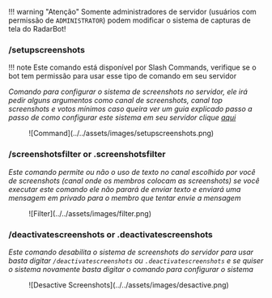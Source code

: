 !!! warning "Atenção"
      Somente administradores de servidor (usuários com permissão de `ADMINISTRATOR`) podem modificar o sistema de capturas de tela do RadarBot!

### /setupscreenshots
!!! note
    Este comando está disponível por Slash Commands, verifique se o bot tem permissão para usar esse tipo de comando em seu servidor



*Comando para configurar o sistema de screenshots no servidor, ele irá pedir alguns argumentos como canal de screenshots, canal top screenshots e votos mínimos caso queira ver um guia explicado passo a passo de como configurar este sistema em seu servidor clique [aqui ](../../guides/setup-screenshots/)*
<figure markdown>
![Command](../../assets/images/setupscreenshots.png)
</figure>

### /screenshotsfilter or .screenshotsfilter

*Este comando permite ou não o uso de texto no canal escolhido por você de screenshots (canal onde os membros colocam as screenshots) se você executar este comando ele não parará de enviar texto e enviará uma mensagem em privado para o membro que tentar envie a mensagem*
<figure markdown>
![Filter](../../assets/images/filter.png)
</figure>

### /deactivatescreenshots or .deactivatescreenshots 

*Este comando desabilita o sistema de screenshots do servidor para usar basta digitar ``/deactivatescreenshots`` ou ``.deactivatescreenshots`` e se quiser o sistema novamente basta digitar o comando para configurar o sistema*
<figure markdown>
![Desactive Screenshots](../../assets/images/desactive.png)
</figure>